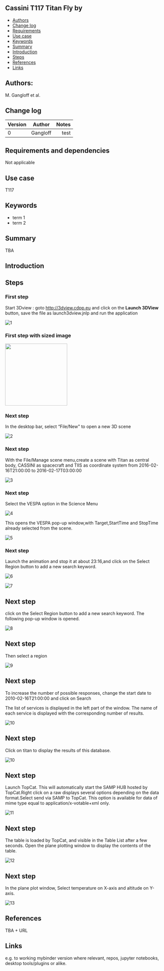 ## Cassini T117 Titan Fly by

* [Authors](#authors)
* [Change log](#change-log)
* [Requirements](#requirements-and-dependencies)
* [Use case](#use-case)
* [Keywords](#keywords)
* [Summary](#summary)
* [Introduction](#introduction)
* [Steps](#steps)
* [References](#references)
* [Links](#links)

## Authors:

M. Gangloff et al.

## Change log

| Version       | Author        | Notes  |
| ------------- |:-------------:| -----: |
| 0             | Gangloff      | test   |


## Requirements and dependencies
 Not applicable

## Use case
T117

## Keywords
* term 1
* term 2 

## Summary
TBA

## Introduction

## Steps

### First step
Start 3Dview : goto http://3dview.cdpp.eu and click on the **Launch 3DView** button, save the file as launch3dview.jnlp and run the application

![1](https://github.com/epn-vespa/tutorials/blob/master/cassini-titan-flyby/img/3DviewLaunchPage.png)

### First step with sized image
<img src="https://github.com/epn-vespa/tutorials/blob/master/cassini-titan-flyby/img/3DviewLaunchPage.png" width="200">

### Next step
In the desktop bar, select “File/New" to open a new 3D scene

![2](https://github.com/epn-vespa/tutorials/blob/master/cassini-titan-flyby/img/open3Dscene.png)

### Next step
With the File/Manage scene menu,create a scene with Titan as central body, CASSINI as spacecraft and TIIS as coordinate system
from 2016-02-16T21:00:00 to 2016-02-17T03:00:00

![3](https://github.com/epn-vespa/tutorials/blob/master/cassini-titan-flyby/img/manageScene.png)

### Next step
Select the VESPA option in the Science Menu

![4](https://github.com/epn-vespa/tutorials/blob/master/cassini-titan-flyby/img/sciencemenu.png)

This opens the VESPA pop-up window,with Target,StartTime and StopTime already selected from the scene.

![5](https://github.com/epn-vespa/tutorials/blob/master/cassini-titan-flyby/img/EPNTAPWindow.png)

### Next step
Launch the animation and stop it at about 23:16,and click on the Select Region button to add a new search keyword.

![6](https://github.com/epn-vespa/tutorials/blob/master/cassini-titan-flyby/img/launchAnimation.png)

![7](https://github.com/epn-vespa/tutorials/blob/master/cassini-titan-flyby/img/time.png)

## Next step
click on the Select Region button to add a new search keyword. The following pop-up window is opened.

![8](https://github.com/epn-vespa/tutorials/blob/master/cassini-titan-flyby/img/selectRegion1.png)

## Next step
Then select a region 

![9](https://github.com/epn-vespa/tutorials/blob/master/cassini-titan-flyby/img/selectRegion2.png)

## Next step
To increase the number of possible responses, change the start date to
2010-02-16T21:00:00  and click on Search

The list of services is displayed in the left part of the window. The name of each service is displayed with the corresponding
number of results.

![10](https://github.com/epn-vespa/tutorials/blob/master/cassini-titan-flyby/img/ListOfServices.png)

## Next step
Click on titan to display the results of this database.

![10](https://github.com/epn-vespa/tutorials/blob/master/cassini-titan-flyby/img/titanResults.png)

## Next step
Launch TopCat. This will automatically start the SAMP HUB hosted by TopCat.Right click on a raw displays several options
depending on the data format.Select send via SAMP to TopCat.
This option is available for data of mime type equal to application/x-votable+xml only.

![11](https://github.com/epn-vespa/tutorials/blob/master/cassini-titan-flyby/img/sendToTopCat.png)

## Next step

The table is loaded by TopCat, and visible in the Table List after a few seconds. Open the plane plotting window to display the contents of the table.

![12](https://github.com/epn-vespa/tutorials/blob/master/cassini-titan-flyby/img/topcatView.png)

## Next step

In the plane plot window, Select temperature on X-axis and altitude on Y-axis.

![13](https://github.com/epn-vespa/tutorials/blob/master/cassini-titan-flyby/img/planePlotting.png)

## References

TBA + URL


## Links
e.g. to working mybinder version where relevant, repos, jupyter notebooks, desktop tools/plugins or alike.
